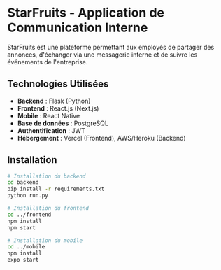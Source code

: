# StarFruits - Application de Communication Interne

StarFruits est une plateforme permettant aux employés de partager des annonces, d'échanger via une messagerie interne et de suivre les événements de l'entreprise.

## Technologies Utilisées
- **Backend** : Flask (Python)
- **Frontend** : React.js (Next.js)
- **Mobile** : React Native
- **Base de données** : PostgreSQL
- **Authentification** : JWT
- **Hébergement** : Vercel (Frontend), AWS/Heroku (Backend)

## Installation
```bash
# Installation du backend
cd backend
pip install -r requirements.txt
python run.py

# Installation du frontend
cd ../frontend
npm install
npm start

# Installation du mobile
cd ../mobile
npm install
expo start

